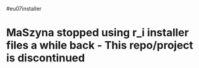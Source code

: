 #eu07installer

<h1>MaSzyna stopped using r_i installer files a while back - This repo/project is discontinued</h1>
